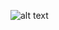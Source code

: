 ![alt text](https://raw.githubusercontent.com/BCOOCHAIN/BCOO/master/assets/BCOO_logo.png "BCOO Logo")